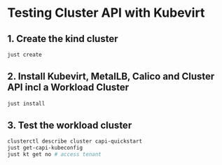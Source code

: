 # Testing Cluster API with Kubevirt

## 1. Create the kind cluster
```bash
just create
```

## 2. Install Kubevirt, MetalLB, Calico and Cluster API incl a Workload Cluster
```bash
just install
```

## 3. Test the workload cluster

```bash
clusterctl describe cluster capi-quickstart
just get-capi-kubeconfig
just kt get no # access tenant
```
